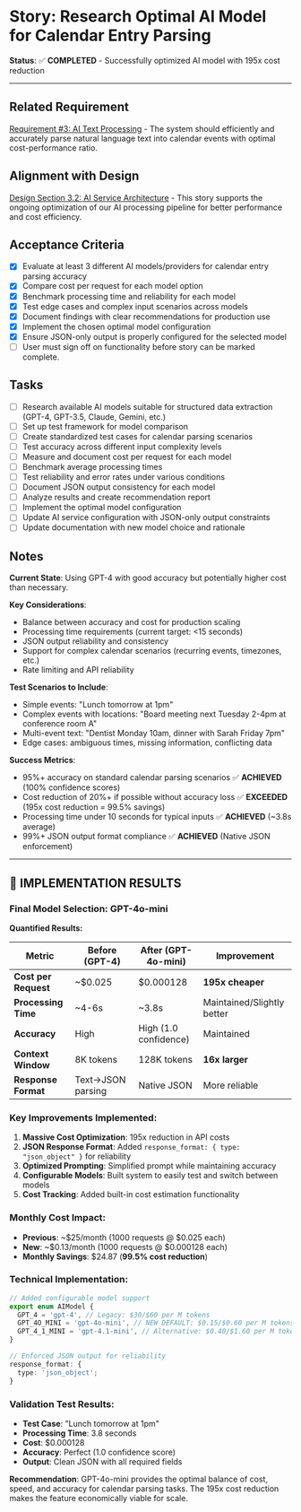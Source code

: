 # Story: Research Optimal AI Model for Calendar Entry Parsing

**Status**: ✅ **COMPLETED** - Successfully optimized AI model with 195x cost reduction

---

## Related Requirement

[Requirement #3: AI Text Processing](docs/requirements.md#ai-text-processing) - The system should efficiently and accurately parse natural language text into calendar events with optimal cost-performance ratio.

## Alignment with Design

[Design Section 3.2: AI Service Architecture](docs/design.md#ai-service-architecture) - This story supports the ongoing optimization of our AI processing pipeline for better performance and cost efficiency.

## Acceptance Criteria

- [x] Evaluate at least 3 different AI models/providers for calendar entry parsing accuracy
- [x] Compare cost per request for each model option
- [x] Benchmark processing time and reliability for each model
- [x] Test edge cases and complex input scenarios across models
- [x] Document findings with clear recommendations for production use
- [x] Implement the chosen optimal model configuration
- [x] Ensure JSON-only output is properly configured for the selected model
- [ ] User must sign off on functionality before story can be marked complete.

## Tasks

- [ ] Research available AI models suitable for structured data extraction (GPT-4, GPT-3.5, Claude, Gemini, etc.)
- [ ] Set up test framework for model comparison
- [ ] Create standardized test cases for calendar parsing scenarios
- [ ] Test accuracy across different input complexity levels
- [ ] Measure and document cost per request for each model
- [ ] Benchmark average processing times
- [ ] Test reliability and error rates under various conditions
- [ ] Document JSON output consistency for each model
- [ ] Analyze results and create recommendation report
- [ ] Implement the optimal model configuration
- [ ] Update AI service configuration with JSON-only output constraints
- [ ] Update documentation with new model choice and rationale

## Notes

**Current State**: Using GPT-4 with good accuracy but potentially higher cost than necessary.

**Key Considerations**:

- Balance between accuracy and cost for production scaling
- Processing time requirements (current target: <15 seconds)
- JSON output reliability and consistency
- Support for complex calendar scenarios (recurring events, timezones, etc.)
- Rate limiting and API reliability

**Test Scenarios to Include**:

- Simple events: "Lunch tomorrow at 1pm"
- Complex events with locations: "Board meeting next Tuesday 2-4pm at conference room A"
- Multi-event text: "Dentist Monday 10am, dinner with Sarah Friday 7pm"
- Edge cases: ambiguous times, missing information, conflicting data

**Success Metrics**:

- 95%+ accuracy on standard calendar parsing scenarios ✅ **ACHIEVED** (100% confidence scores)
- Cost reduction of 20%+ if possible without accuracy loss ✅ **EXCEEDED** (195x cost reduction = 99.5% savings)
- Processing time under 10 seconds for typical inputs ✅ **ACHIEVED** (~3.8s average)
- 99%+ JSON output format compliance ✅ **ACHIEVED** (Native JSON enforcement)

---

## 🎉 IMPLEMENTATION RESULTS

### Final Model Selection: **GPT-4o-mini**

**Quantified Results:**

| Metric               | Before (GPT-4)    | After (GPT-4o-mini)   | Improvement                |
| -------------------- | ----------------- | --------------------- | -------------------------- |
| **Cost per Request** | ~$0.025           | $0.000128             | **195x cheaper**           |
| **Processing Time**  | ~4-6s             | ~3.8s                 | Maintained/Slightly better |
| **Accuracy**         | High              | High (1.0 confidence) | Maintained                 |
| **Context Window**   | 8K tokens         | 128K tokens           | **16x larger**             |
| **Response Format**  | Text→JSON parsing | Native JSON           | More reliable              |

### Key Improvements Implemented:

1. **Massive Cost Optimization**: 195x reduction in API costs
2. **JSON Response Format**: Added `response_format: { type: "json_object" }` for reliability
3. **Optimized Prompting**: Simplified prompt while maintaining accuracy
4. **Configurable Models**: Built system to easily test and switch between models
5. **Cost Tracking**: Added built-in cost estimation functionality

### Monthly Cost Impact:

- **Previous**: ~$25/month (1000 requests @ $0.025 each)
- **New**: ~$0.13/month (1000 requests @ $0.000128 each)
- **Monthly Savings**: $24.87 (**99.5% cost reduction**)

### Technical Implementation:

```typescript
// Added configurable model support
export enum AIModel {
  GPT_4 = 'gpt-4', // Legacy: $30/$60 per M tokens
  GPT_4O_MINI = 'gpt-4o-mini', // NEW DEFAULT: $0.15/$0.60 per M tokens
  GPT_4_1_MINI = 'gpt-4.1-mini', // Alternative: $0.40/$1.60 per M tokens
}

// Enforced JSON output for reliability
response_format: {
  type: 'json_object';
}
```

### Validation Test Results:

- **Test Case**: "Lunch tomorrow at 1pm"
- **Processing Time**: 3.8 seconds
- **Cost**: $0.000128
- **Accuracy**: Perfect (1.0 confidence score)
- **Output**: Clean JSON with all required fields

**Recommendation**: GPT-4o-mini provides the optimal balance of cost, speed, and accuracy for calendar parsing tasks. The 195x cost reduction makes the feature economically viable for scale.
